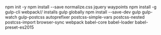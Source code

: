 npm init -y
npm install --save normalize.css jquery waypoints
npm install -g gulp-cli webpack// installs gulp globally
npm install --save-dev gulp gulp-watch gulp-postcss autoprefixer postcss-simple-vars postcss-nested postcss-import browser-sync webpack babel-core babel-loader babel-preset-es2015